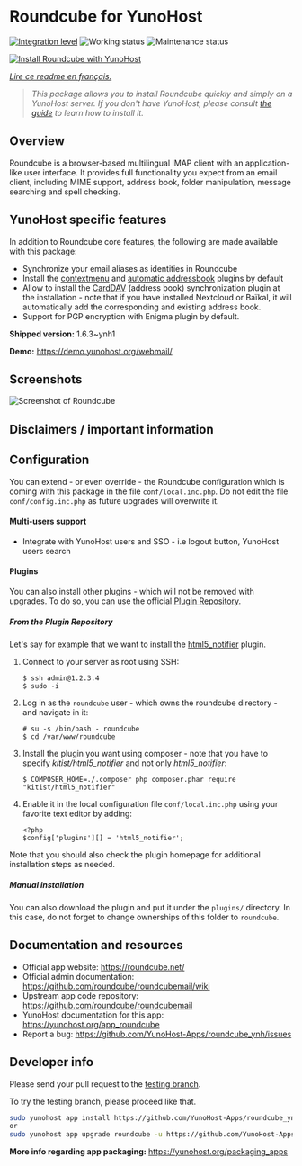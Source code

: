<!--
N.B.: This README was automatically generated by https://github.com/YunoHost/apps/tree/master/tools/README-generator
It shall NOT be edited by hand.
-->

# Roundcube for YunoHost

[![Integration level](https://dash.yunohost.org/integration/roundcube.svg)](https://dash.yunohost.org/appci/app/roundcube) ![Working status](https://ci-apps.yunohost.org/ci/badges/roundcube.status.svg) ![Maintenance status](https://ci-apps.yunohost.org/ci/badges/roundcube.maintain.svg)

[![Install Roundcube with YunoHost](https://install-app.yunohost.org/install-with-yunohost.svg)](https://install-app.yunohost.org/?app=roundcube)

*[Lire ce readme en français.](./README_fr.md)*

> *This package allows you to install Roundcube quickly and simply on a YunoHost server.
If you don't have YunoHost, please consult [the guide](https://yunohost.org/#/install) to learn how to install it.*

## Overview

Roundcube is a browser-based multilingual IMAP client with an application-like user interface. It provides full functionality you expect from an email client, including MIME support, address book, folder manipulation, message searching and spell checking.

## YunoHost specific features

In addition to Roundcube core features, the following are made available with this package:

 * Synchronize your email aliases as identities in Roundcube
 * Install the [contextmenu](https://packagist.org/packages/johndoh/contextmenu) and [automatic addressbook](https://packagist.org/packages/projectmyst/automatic_addressbook) plugins by default
 * Allow to install the [CardDAV](https://packagist.org/packages/roundcube/carddav) (address book) synchronization plugin at the installation - note that if you have installed Nextcloud or Baïkal, it will automatically add the corresponding and existing address book.
* Support for PGP encryption with Enigma plugin by default.


**Shipped version:** 1.6.3~ynh1

**Demo:** https://demo.yunohost.org/webmail/

## Screenshots

![Screenshot of Roundcube](./doc/screenshots/screenshot.png)

## Disclaimers / important information

## Configuration

You can extend - or even override - the Roundcube configuration which is coming with this package in the file `conf/local.inc.php`. Do not edit the file `conf/config.inc.php` as future upgrades will overwrite it.

#### Multi-users support

* Integrate with YunoHost users and SSO - i.e logout button, YunoHost users search

#### Plugins

You can also install other plugins - which will not be removed with upgrades. To do so, you can use the official [Plugin Repository](https://plugins.roundcube.net/).

##### From the Plugin Repository

Let's say for example that we want to install the [html5_notifier](https://packagist.org/packages/kitist/html5_notifier) plugin.

1. Connect to your server as root using SSH:
   ```
   $ ssh admin@1.2.3.4
   $ sudo -i
   ```

2. Log in as the `roundcube` user - which owns the roundcube directory - and navigate in it:
   ```
   # su -s /bin/bash - roundcube
   $ cd /var/www/roundcube
   ```

3. Install the plugin you want using composer - note that you have to specify *kitist/html5_notifier* and not only *html5_notifier*:
   ```
   $ COMPOSER_HOME=./.composer php composer.phar require "kitist/html5_notifier"
   ```

4. Enable it in the local configuration file `conf/local.inc.php` using your favorite text editor by adding:
   ```
   <?php
   $config['plugins'][] = 'html5_notifier';
   ```

Note that you should also check the plugin homepage for additional installation steps as needed.

##### Manual installation

You can also download the plugin and put it under the `plugins/` directory. In this case, do not forget to change ownerships of this folder to `roundcube`.

## Documentation and resources

* Official app website: <https://roundcube.net/>
* Official admin documentation: <https://github.com/roundcube/roundcubemail/wiki>
* Upstream app code repository: <https://github.com/roundcube/roundcubemail>
* YunoHost documentation for this app: <https://yunohost.org/app_roundcube>
* Report a bug: <https://github.com/YunoHost-Apps/roundcube_ynh/issues>

## Developer info

Please send your pull request to the [testing branch](https://github.com/YunoHost-Apps/roundcube_ynh/tree/testing).

To try the testing branch, please proceed like that.

``` bash
sudo yunohost app install https://github.com/YunoHost-Apps/roundcube_ynh/tree/testing --debug
or
sudo yunohost app upgrade roundcube -u https://github.com/YunoHost-Apps/roundcube_ynh/tree/testing --debug
```

**More info regarding app packaging:** <https://yunohost.org/packaging_apps>
